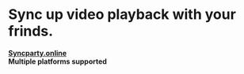 <h1>Sync up video playback with your frinds.</h1>
<b><a href='syncparty.online'>Syncparty.online</a></b>
<br/>
<b>Multiple platforms supported</b>
